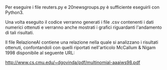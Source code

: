 Per eseguire i file reuters.py e 20newsgroups.py è sufficiente eseguirli con Python3.

Una volta eseguito il codice verranno generati i file .csv contenenti i dati numerici ottenuti e verranno anche mostrati i grafici riguardanti l'andamento di tali risultati.

Il file RelazioneAI contiene una relazione nella quale si analizzano i risultati ottenuti, confontandoli con quelli riportati nell'articolo McCallum & Nigam 1998 disponibile al seguente URL:

http://www.cs.cmu.edu/~dgovinda/pdf/multinomial-aaaiws98.pdf
